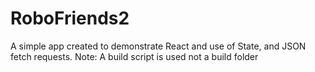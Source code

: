 # RoboFriends2

A simple app created to demonstrate React and use of State, and JSON fetch requests.
Note: A build script is used not a build folder

